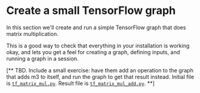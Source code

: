 
# Create a small TensorFlow graph

In this section we'll create and run a simple TensorFlow graph that does matrix multiplication.

This is a good way to check that everything in your installation is working okay, and lets you get a feel for creating a graph, defining inputs, and running a graph in a session.

[** TBD. Include a small exercise: have them add an operation to the graph that adds m3 to itself, and run the graph to get that result instead.
Initial file is [`tf_matrix_mul.py`](tf_matrix_mul.py).
Result file is [`tf_matrix_mul_add.py`](tf_matrix_mul_add.py).
**]

